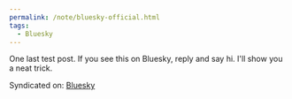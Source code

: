 ```yaml
---
permalink: /note/bluesky-official.html
tags:
  - Bluesky
---
```


One last test post. If you see this on Bluesky, reply and say hi. I'll show you a neat trick.

<a class="u-bridgy-fed" href="https://fed.brid.gy/" hidden="from-humans"></a>
<a class="u-bridgy" href="https://brid.gy/publish/bluesky" hidden="from-humans"></a>
<data class="p-bridgy-omit-link" value="maybe" />
Syndicated on: <a href="https://bsky.app/profile/michaelbishop.me/post/3kkrfq4z3t62c" class="u-syndication">Bluesky</a>